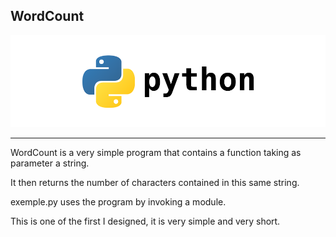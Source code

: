 <h2> WordCount </h2>

<img src="../logo.png"></img>

<hr>

<p>WordCount is a very simple program that contains a function taking as parameter a string.</p>

<p>It then returns the number of characters contained in this same string.</p>

<p>exemple.py uses the program by invoking a module.</p>

<p> This is one of the first I designed, it is very simple and very short. </p>

